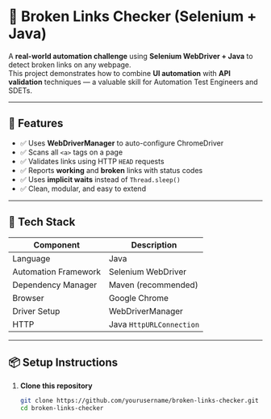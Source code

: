 # 🔗 Broken Links Checker (Selenium + Java)

A **real-world automation challenge** using **Selenium WebDriver + Java** to detect broken links on any webpage.  
This project demonstrates how to combine **UI automation** with **API validation** techniques — a valuable skill for Automation Test Engineers and SDETs.

---

## 🚀 Features
- ✅ Uses **WebDriverManager** to auto-configure ChromeDriver  
- ✅ Scans all `<a>` tags on a page  
- ✅ Validates links using HTTP `HEAD` requests  
- ✅ Reports **working** and **broken** links with status codes  
- ✅ Uses **implicit waits** instead of `Thread.sleep()`  
- ✅ Clean, modular, and easy to extend

---

## 🧰 Tech Stack
| Component | Description |
|------------|-------------|
| Language | Java |
| Automation Framework | Selenium WebDriver |
| Dependency Manager | Maven (recommended) |
| Browser | Google Chrome |
| Driver Setup | WebDriverManager |
| HTTP | Java `HttpURLConnection` |

---

## 📦 Setup Instructions

1. **Clone this repository**
   ```bash
   git clone https://github.com/yourusername/broken-links-checker.git
   cd broken-links-checker
